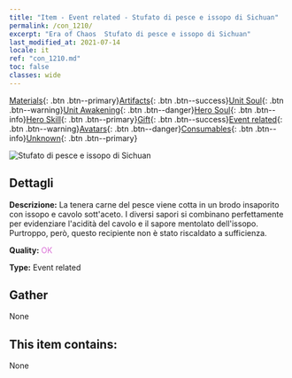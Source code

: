 ```yaml
---
title: "Item - Event related - Stufato di pesce e issopo di Sichuan"
permalink: /con_1210/
excerpt: "Era of Chaos  Stufato di pesce e issopo di Sichuan"
last_modified_at: 2021-07-14
locale: it
ref: "con_1210.md"
toc: false
classes: wide
---
```

 [Materials](/ItemsIT/){: .btn .btn--primary}[Artifacts](/ItemsIT/Artifacts/){: .btn .btn--success}[Unit Soul](/ItemsIT/UnitSoul/){: .btn .btn--warning}[Unit Awakening](/ItemsIT/UnitAwakening/){: .btn .btn--danger}[Hero Soul](/ItemsIT/HeroSoul/){: .btn .btn--info}[Hero Skill](/ItemsIT/HeroSkill/){: .btn .btn--primary}[Gift](/ItemsIT/Gift/){: .btn .btn--success}[Event related](/ItemsIT/Events/){: .btn .btn--warning}[Avatars](/ItemsIT/Avatars/){: .btn .btn--danger}[Consumables](/ItemsIT/Consumables/){: .btn .btn--info}[Unknown](/ItemsIT/Unknown/){: .btn .btn--primary}

 ![Stufato di pesce e issopo di Sichuan](/images/t/i_81521331.png)

## Dettagli
 **Descrizione:** La tenera carne del pesce viene cotta in un brodo insaporito con issopo e cavolo sott'aceto. I diversi sapori si combinano perfettamente per evidenziare l'acidità del cavolo e il sapore mentolato dell'issopo. Purtroppo, però, questo recipiente non è stato riscaldato a sufficienza.

 **Quality:** <span style="color: #DA70D6">OK</span>

 **Type:** Event related

## Gather

  None

## This item contains:

  None

